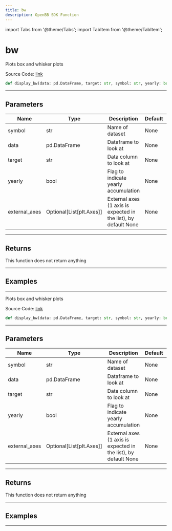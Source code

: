 ```yaml
---
title: bw
description: OpenBB SDK Function
---
```


import Tabs from '@theme/Tabs';
import TabItem from '@theme/TabItem';

# bw

<Tabs>
<TabItem value="model" label="Model" default>

Plots box and whisker plots

Source Code: [link](https://github.com/OpenBB-finance/OpenBBTerminal/tree/main/openbb_terminal/common/quantitative_analysis/qa_view.py#L258)

```python
def display_bw(data: pd.DataFrame, target: str, symbol: str, yearly: bool, external_axes: Optional[List[matplotlib.axes._axes.Axes]]) -> None
```
---

## Parameters

| Name | Type | Description | Default | Optional |
| ---- | ---- | ----------- | ------- | -------- |
| symbol | str | Name of dataset | None | False |
| data | pd.DataFrame | Dataframe to look at | None | False |
| target | str | Data column to look at | None | False |
| yearly | bool | Flag to indicate yearly accumulation | None | False |
| external_axes | Optional[List[plt.Axes]] | External axes (1 axis is expected in the list), by default None | None | True |

---

## Returns

This function does not return anything

---

## Examples

---



</TabItem>
<TabItem value="view" label="View">

Plots box and whisker plots

Source Code: [link](https://github.com/OpenBB-finance/OpenBBTerminal/tree/main/openbb_terminal/common/quantitative_analysis/qa_view.py#L258)

```python
def display_bw(data: pd.DataFrame, target: str, symbol: str, yearly: bool, external_axes: Optional[List[matplotlib.axes._axes.Axes]]) -> None
```
---

## Parameters

| Name | Type | Description | Default | Optional |
| ---- | ---- | ----------- | ------- | -------- |
| symbol | str | Name of dataset | None | False |
| data | pd.DataFrame | Dataframe to look at | None | False |
| target | str | Data column to look at | None | False |
| yearly | bool | Flag to indicate yearly accumulation | None | False |
| external_axes | Optional[List[plt.Axes]] | External axes (1 axis is expected in the list), by default None | None | True |

---

## Returns

This function does not return anything

---

## Examples

---



</TabItem>
</Tabs>